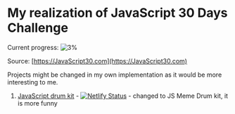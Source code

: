 # My realization of JavaScript 30 Days Challenge

Current progress: ![3%](https://progress-bar.dev/3)

Source: [https://JavaScript30.com](https://JavaScript30.com)

Projects might be changed in my own implementation as it would be more interesting to me.

1. [JavaScript drum kit](meme-drum-machine.netlify.app) - [![Netlify Status](https://api.netlify.com/api/v1/badges/422b5925-3b03-4630-b864-aecfaa367a7c/deploy-status)](https://app.netlify.com/sites/meme-drum-machine/deploys) - changed to JS Meme Drum kit, it is more funny
